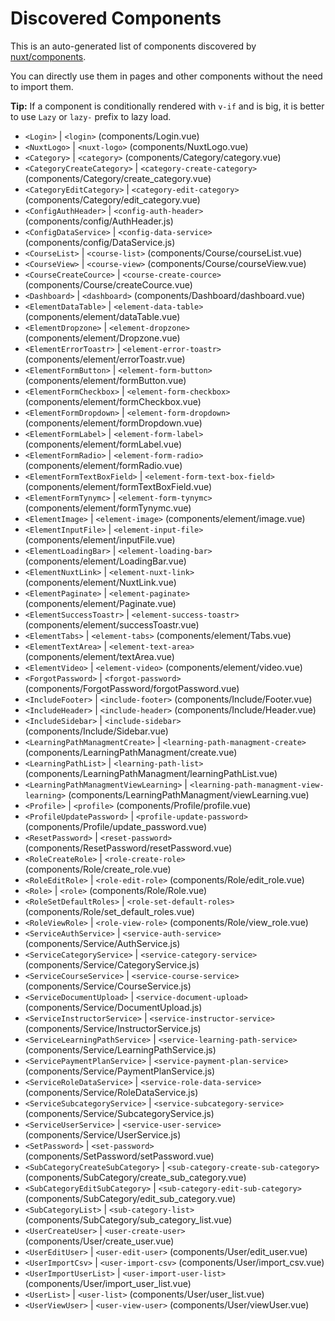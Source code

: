 # Discovered Components

This is an auto-generated list of components discovered by [nuxt/components](https://github.com/nuxt/components).

You can directly use them in pages and other components without the need to import them.

**Tip:** If a component is conditionally rendered with `v-if` and is big, it is better to use `Lazy` or `lazy-` prefix to lazy load.

- `<Login>` | `<login>` (components/Login.vue)
- `<NuxtLogo>` | `<nuxt-logo>` (components/NuxtLogo.vue)
- `<Category>` | `<category>` (components/Category/category.vue)
- `<CategoryCreateCategory>` | `<category-create-category>` (components/Category/create_category.vue)
- `<CategoryEditCategory>` | `<category-edit-category>` (components/Category/edit_category.vue)
- `<ConfigAuthHeader>` | `<config-auth-header>` (components/config/AuthHeader.js)
- `<ConfigDataService>` | `<config-data-service>` (components/config/DataService.js)
- `<CourseList>` | `<course-list>` (components/Course/courseList.vue)
- `<CourseView>` | `<course-view>` (components/Course/courseView.vue)
- `<CourseCreateCource>` | `<course-create-cource>` (components/Course/createCource.vue)
- `<Dashboard>` | `<dashboard>` (components/Dashboard/dashboard.vue)
- `<ElementDataTable>` | `<element-data-table>` (components/element/dataTable.vue)
- `<ElementDropzone>` | `<element-dropzone>` (components/element/Dropzone.vue)
- `<ElementErrorToastr>` | `<element-error-toastr>` (components/element/errorToastr.vue)
- `<ElementFormButton>` | `<element-form-button>` (components/element/formButton.vue)
- `<ElementFormCheckbox>` | `<element-form-checkbox>` (components/element/formCheckbox.vue)
- `<ElementFormDropdown>` | `<element-form-dropdown>` (components/element/formDropdown.vue)
- `<ElementFormLabel>` | `<element-form-label>` (components/element/formLabel.vue)
- `<ElementFormRadio>` | `<element-form-radio>` (components/element/formRadio.vue)
- `<ElementFormTextBoxField>` | `<element-form-text-box-field>` (components/element/formTextBoxField.vue)
- `<ElementFormTynymc>` | `<element-form-tynymc>` (components/element/formTynymc.vue)
- `<ElementImage>` | `<element-image>` (components/element/image.vue)
- `<ElementInputFile>` | `<element-input-file>` (components/element/inputFile.vue)
- `<ElementLoadingBar>` | `<element-loading-bar>` (components/element/LoadingBar.vue)
- `<ElementNuxtLink>` | `<element-nuxt-link>` (components/element/NuxtLink.vue)
- `<ElementPaginate>` | `<element-paginate>` (components/element/Paginate.vue)
- `<ElementSuccessToastr>` | `<element-success-toastr>` (components/element/successToastr.vue)
- `<ElementTabs>` | `<element-tabs>` (components/element/Tabs.vue)
- `<ElementTextArea>` | `<element-text-area>` (components/element/textArea.vue)
- `<ElementVideo>` | `<element-video>` (components/element/video.vue)
- `<ForgotPassword>` | `<forgot-password>` (components/ForgotPassword/forgotPassword.vue)
- `<IncludeFooter>` | `<include-footer>` (components/Include/Footer.vue)
- `<IncludeHeader>` | `<include-header>` (components/Include/Header.vue)
- `<IncludeSidebar>` | `<include-sidebar>` (components/Include/Sidebar.vue)
- `<LearningPathManagmentCreate>` | `<learning-path-managment-create>` (components/LearningPathManagment/create.vue)
- `<LearningPathList>` | `<learning-path-list>` (components/LearningPathManagment/learningPathList.vue)
- `<LearningPathManagmentViewLearning>` | `<learning-path-managment-view-learning>` (components/LearningPathManagment/viewLearning.vue)
- `<Profile>` | `<profile>` (components/Profile/profile.vue)
- `<ProfileUpdatePassword>` | `<profile-update-password>` (components/Profile/update_password.vue)
- `<ResetPassword>` | `<reset-password>` (components/ResetPassword/resetPassword.vue)
- `<RoleCreateRole>` | `<role-create-role>` (components/Role/create_role.vue)
- `<RoleEditRole>` | `<role-edit-role>` (components/Role/edit_role.vue)
- `<Role>` | `<role>` (components/Role/Role.vue)
- `<RoleSetDefaultRoles>` | `<role-set-default-roles>` (components/Role/set_default_roles.vue)
- `<RoleViewRole>` | `<role-view-role>` (components/Role/view_role.vue)
- `<ServiceAuthService>` | `<service-auth-service>` (components/Service/AuthService.js)
- `<ServiceCategoryService>` | `<service-category-service>` (components/Service/CategoryService.js)
- `<ServiceCourseService>` | `<service-course-service>` (components/Service/CourseService.js)
- `<ServiceDocumentUpload>` | `<service-document-upload>` (components/Service/DocumentUpload.js)
- `<ServiceInstructorService>` | `<service-instructor-service>` (components/Service/InstructorService.js)
- `<ServiceLearningPathService>` | `<service-learning-path-service>` (components/Service/LearningPathService.js)
- `<ServicePaymentPlanService>` | `<service-payment-plan-service>` (components/Service/PaymentPlanService.js)
- `<ServiceRoleDataService>` | `<service-role-data-service>` (components/Service/RoleDataService.js)
- `<ServiceSubcategoryService>` | `<service-subcategory-service>` (components/Service/SubcategoryService.js)
- `<ServiceUserService>` | `<service-user-service>` (components/Service/UserService.js)
- `<SetPassword>` | `<set-password>` (components/SetPassword/setPassword.vue)
- `<SubCategoryCreateSubCategory>` | `<sub-category-create-sub-category>` (components/SubCategory/create_sub_category.vue)
- `<SubCategoryEditSubCategory>` | `<sub-category-edit-sub-category>` (components/SubCategory/edit_sub_category.vue)
- `<SubCategoryList>` | `<sub-category-list>` (components/SubCategory/sub_category_list.vue)
- `<UserCreateUser>` | `<user-create-user>` (components/User/create_user.vue)
- `<UserEditUser>` | `<user-edit-user>` (components/User/edit_user.vue)
- `<UserImportCsv>` | `<user-import-csv>` (components/User/import_csv.vue)
- `<UserImportUserList>` | `<user-import-user-list>` (components/User/import_user_list.vue)
- `<UserList>` | `<user-list>` (components/User/user_list.vue)
- `<UserViewUser>` | `<user-view-user>` (components/User/viewUser.vue)
